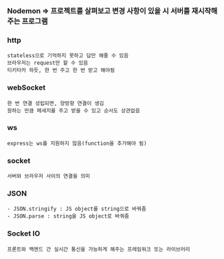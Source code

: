 ### Nodemon => 프로젝트를 살펴보고 변경 사항이 있을 시 서버를 재시작해주는 프로그램

### http

    stateless으로 기억하지 못하고 답만 해줄 수 있음
    브라우저는 request만 할 수 있음
    티키타카 하듯, 한 번 주고 한 번 받고 해야됨

### webSocket

    한 번 연결 성립되면, 양방향 연결이 생김
    원하는 만큼 메세지를 주고 받을 수 있고 순서도 상관없음

### ws

    express는 ws를 지원하지 않음(function을 추가해야 됨)

### socket

    서버와 브라우저 사이의 연결을 의미

### JSON

    - JSON.stringify : JS object를 string으로 바꿔줌
    - JSON.parse : string을 JS object로 바꿔줌

### Socket IO

    프론트와 백엔드 간 실시간 통신을 가능하게 해주는 프레임워크 또는 라이브러리
